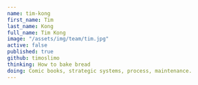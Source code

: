 ```yaml
---
name: tim-kong
first_name: Tim
last_name: Kong
full_name: Tim Kong
image: "/assets/img/team/tim.jpg"
active: false
published: true
github: timoslimo
thinking: How to bake bread
doing: Comic books, strategic systems, process, maintenance.
---
```

